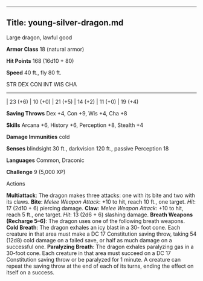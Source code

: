 -------------------------
Title: young-silver-dragon.md
-------------------------


Large dragon, lawful good

**Armor Class** 18 (natural armor)

**Hit Points** 168 (16d10 + 80)

**Speed** 40 ft., fly 80 ft.

  STR         DEX         CON         INT         WIS         CHA
  ----------- ----------- ----------- ----------- ----------- -----------
  | 23 (+6)   | 10 (+0)   | 21 (+5)   | 14 (+2)   | 11 (+0)   | 19 (+4)

**Saving Throws** Dex +4, Con +9, Wis +4, Cha +8

**Skills** Arcana +6, History +6, Perception +8, Stealth +4

**Damage Immunities** cold

**Senses** blindsight 30 ft., darkvision 120 ft., passive Perception 18

**Languages** Common, Draconic

**Challenge** 9 (5,000 XP)


Actions

**Multiattack**: The dragon makes three attacks: one with its bite and
two with its claws.
**Bite**: *Melee Weapon Attack*: +10 to hit, reach 10 ft., one target.
*Hit*: 17 (2d10 + 6) piercing damage.
**Claw**: *Melee Weapon Attack*: +10 to hit, reach 5 ft., one target.
*Hit*: 13 (2d6 + 6) slashing damage.
**Breath Weapons (Recharge 5–6)**: The dragon uses one of the following
breath weapons.
**Cold Breath**: The dragon exhales an icy blast in a 30- foot cone.
    Each creature in that area must make a DC 17 Constitution saving
    throw, taking 54 (12d8) cold damage on a failed save, or half as
    much damage on a successful one.
**Paralyzing Breath**: The dragon exhales paralyzing gas in a
    30-foot cone. Each creature in that area must succeed on a DC 17
    Constitution saving throw or be paralyzed for 1 minute. A creature
    can repeat the saving throw at the end of each of its turns, ending
    the effect on itself on a success.

